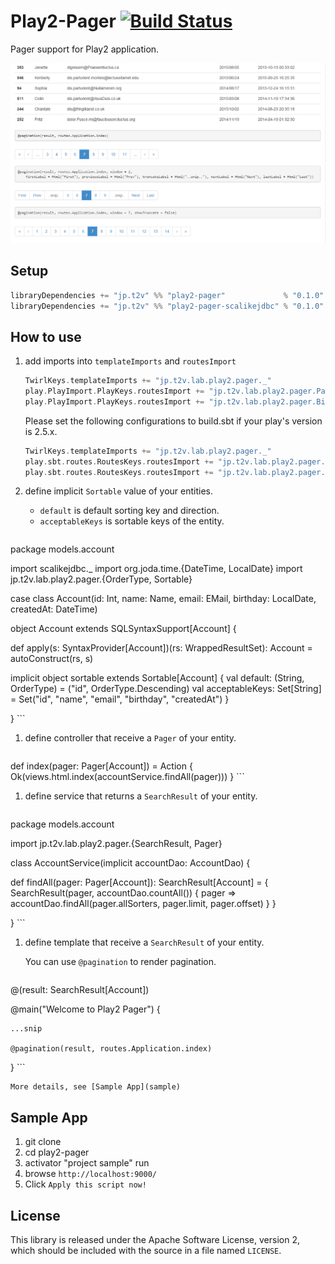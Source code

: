 Play2-Pager [![Build Status](https://travis-ci.org/gakuzzzz/play2-pager.svg)](https://travis-ci.org/gakuzzzz/play2-pager)
=================================

Pager support for Play2 application.

![sample app screenshot](doc/img/play2-pager-sample-ss.png?raw=true)



## Setup

```scala
libraryDependencies += "jp.t2v" %% "play2-pager"             % "0.1.0"
libraryDependencies += "jp.t2v" %% "play2-pager-scalikejdbc" % "0.1.0" // optional. it is useful when you use scalikejdbc.
```

## How to use

1. add imports into `templateImports` and `routesImport`

    ```scala
    TwirlKeys.templateImports += "jp.t2v.lab.play2.pager._"
    play.PlayImport.PlayKeys.routesImport += "jp.t2v.lab.play2.pager.Pager"
    play.PlayImport.PlayKeys.routesImport += "jp.t2v.lab.play2.pager.Bindables._"
    ```

    Please set the following configurations to build.sbt if your play's version is 2.5.x.

    ```scala
    TwirlKeys.templateImports += "jp.t2v.lab.play2.pager._"
    play.sbt.routes.RoutesKeys.routesImport += "jp.t2v.lab.play2.pager.Pager"
    play.sbt.routes.RoutesKeys.routesImport += "jp.t2v.lab.play2.pager.Bindables._"
    ```

1. define implicit `Sortable` value of your entities.

    * `default` is default sorting key and direction.
    * `acceptableKeys` is sortable keys of the entity.

    ```scala
package models.account

import scalikejdbc._
import org.joda.time.{DateTime, LocalDate}
import jp.t2v.lab.play2.pager.{OrderType, Sortable}

case class Account(id: Int, name: Name, email: EMail, birthday: LocalDate, createdAt: DateTime)

object Account extends SQLSyntaxSupport[Account] {

  def apply(s: SyntaxProvider[Account])(rs: WrappedResultSet): Account = autoConstruct(rs, s)

  implicit object sortable extends Sortable[Account] {
    val default: (String, OrderType) = ("id", OrderType.Descending)
    val acceptableKeys: Set[String] = Set("id", "name", "email", "birthday", "createdAt")
  }

}
    ```

1. define controller that receive a `Pager` of your entity.

    ```scala
  def index(pager: Pager[Account]) = Action {
    Ok(views.html.index(accountService.findAll(pager)))
  }
    ```

1. define service that returns a `SearchResult` of your entity.

    ```scala
package models.account

import jp.t2v.lab.play2.pager.{SearchResult, Pager}

class AccountService(implicit accountDao: AccountDao) {

  def findAll(pager: Pager[Account]): SearchResult[Account] = {
    SearchResult(pager, accountDao.countAll()) { pager =>
      accountDao.findAll(pager.allSorters, pager.limit, pager.offset)
    }
  }

}
    ```

1. define template that receive a `SearchResult` of your entity.

    You can use `@pagination` to render pagination.

    ```scala
@(result: SearchResult[Account])

@main("Welcome to Play2 Pager") {

    ...snip

    @pagination(result, routes.Application.index)

}
    ```

    More details, see [Sample App](sample)

## Sample App

1. git clone
1. cd play2-pager
1. activator "project sample" run
1. browse `http://localhost:9000/`
1. Click `Apply this script now!`


## License

This library is released under the Apache Software License, version 2,
which should be included with the source in a file named `LICENSE`.
